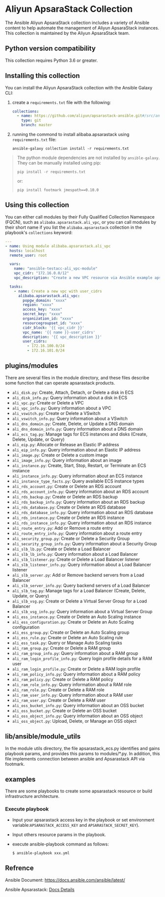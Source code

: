 # Aliyun ApsaraStack Collection
The Ansible Aliyun ApsaraStack collection includes a variety of Ansible content to help automate the management of Aliyun ApsaraStack instances. This collection is maintained by the Aliyun ApsaraStack team.

## Python version compatibility

This collection requires Python 3.6 or greater.

## Installing this collection

You can install the Aliyun ApsaraStack collection with the Ansible Galaxy CLI:

1. create a `requirements.txt` file with the following:
   ```yaml
   collections:
     - name: https://github.com/aliyun/apsarastack-ansible.git#/src/ansible_collections/alibaba
       type: git
       branch: master
   ```
2. running the commond to install alibaba.apsarastack using `requirements.txt` file:
   ```shell
   ansible-galaxy collection install -r requirements.txt
   ```
   
> The python module dependencies are not installed by `ansible-galaxy`.  They can
be manually installed using pip:
> ```shell
> pip install -r requirements.txt
> ```
> or:
> ```shell
> pip install footmark jmespath==0.10.0
> ```


## Using this collection

You can either call modules by their Fully Qualified Collection Namespace (FQCN), such as `alibaba.apsarastack.ali_vpc`, or you can call modules by their short name if you list the `alibaba.apsarastack` collection in the playbook's `collections` keyword:

```yaml
---
- name: Using module alibaba.apsarastack.ali_vpc
  hosts: localhost
  remote_user: root

  vars:
    name: "ansible-testacc-ali_vpc-module"
    vpc_cidr: "172.16.0.0/12"
    vpc_description: "Create a new VPC resource via Ansible example apsarastack-ecs-vpc."

  tasks:
    - name: Create a new vpc with user_cidrs
      alibaba.apsarastack.ali_vpc:
        popgw_domain: "xxxx"
        region: "xxxx"
        access_key: "xxxx"
        secret_key: "xxxx"
        organization_id: "xxxx"
        resourcegroupset_id: "xxxx"
        cidr_block: '{{ vpc_cidr }}'
        vpc_name: '{{ name }}-user_cidrs'
        description: '{{ vpc_description }}'
        user_cidrs:
          - 172.16.100.0/24
          - 172.16.101.0/24
```

## plugins/modules
There are several files in the module directory, and these files describe some function that can operate apsarastack products.

- `ali_disk.py`: Create, Attach, Detach, or Delete a disk in ECS  
- `ali_disk_info.py`: Query information about a disk in ECS  
- `ali_vpc.py`: Create or Delete a VPC  
- `ali_vpc_info.py`: Query information about a VPC  
- `ali_vswitch.py`: Create or Delete a VSwitch  
- `ali_vswitch_info.py`: Query information about a VSwitch  
- `ali_dns_domain.py`: Create, Delete, or Update a DNS domain  
- `ali_dns_domain_info.py`: Query information about a DNS domain  
- `ali_ecs_tag.py`: Manage tags for ECS instances and disks (Create, Delete, Update, or Query)  
- `ali_eip.py`: Allocate or Release an Elastic IP address  
- `ali_eip_info.py`: Query information about an Elastic IP address  
- `ali_image.py`: Create or Delete a custom image  
- `ali_image_info.py`: Query information about an image  
- `ali_instance.py`: Create, Start, Stop, Restart, or Terminate an ECS instance  
- `ali_instance_info.py`: Query information about an ECS instance  
- `ali_instance_type_facts.py`: Query available ECS instance types  
- `ali_rds_account.py`: Create or Delete an RDS account  
- `ali_rds_account_info.py`: Query information about an RDS account  
- `ali_rds_backup.py`: Create or Delete an RDS backup  
- `ali_rds_backup_info.py`: Query information about an RDS backup  
- `ali_rds_database.py`: Create or Delete an RDS database  
- `ali_rds_database_info.py`: Query information about an RDS database  
- `ali_rds_instance.py`: Create or Delete an RDS instance  
- `ali_rds_instance_info.py`: Query information about an RDS instance  
- `ali_route_entry.py`: Add or Remove a route entry  
- `ali_route_entry_info.py`: Query information about a route entry  
- `ali_security_group.py`: Create or Delete a Security Group  
- `ali_security_group_info.py`: Query information about a Security Group  
- `ali_slb_lb.py`: Create or Delete a Load Balancer  
- `ali_slb_lb_info.py`: Query information about a Load Balancer  
- `ali_slb_listener.py`: Create or Delete a Load Balancer listener  
- `ali_slb_listener_info.py`: Query information about a Load Balancer listener  
- `ali_slb_server.py`: Add or Remove backend servers from a Load Balancer  
- `ali_slb_server_info.py`: Query backend servers of a Load Balancer  
- `ali_slb_tag.py`: Manage tags for a Load Balancer (Create, Delete, Update, or Query)  
- `ali_slb_vsg.py`: Create or Delete a Virtual Server Group for a Load Balancer  
- `ali_slb_vsg_info.py`: Query information about a Virtual Server Group  
- `ali_ess_instance.py`: Create or Delete an Auto Scaling instance  
- `ali_ess_configuration.py`: Create or Delete an Auto Scaling configuration  
- `ali_ess_group.py`: Create or Delete an Auto Scaling group  
- `ali_ess_rule.py`: Create or Delete an Auto Scaling rule  
- `ali_ess_task.py`: Query or Manage Auto Scaling tasks  
- `ali_ram_group.py`: Create or Delete a RAM group  
- `ali_ram_group_info.py`: Query information about a RAM group  
- `ali_ram_login_profile_info.py`: Query login profile details for a RAM user  
- `ali_ram_login_profile.py`: Create or Delete a RAM login profile  
- `ali_ram_policy_info.py`: Query information about a RAM policy  
- `ali_ram_policy.py`: Create or Delete a RAM policy  
- `ali_ram_role_info.py`: Query information about a RAM role  
- `ali_ram_role.py`: Create or Delete a RAM role  
- `ali_ram_user_info.py`: Query information about a RAM user  
- `ali_ram_user.py`: Create or Delete a RAM user  
- `ali_oss_bucket_info.py`: Query information about an OSS bucket  
- `ali_oss_bucket.py`: Create or Delete an OSS bucket  
- `ali_oss_object_info.py`: Query information about an OSS object  
- `ali_oss_object.py`: Upload, Delete, or Manage an OSS object  

## lib/ansible/module_utils
In the module utils directory, the file apsarastack_ecs.py identifies and gains playbook params, and provides this params to modules/*.py. In addition, this file implements connection between ansible and Apsarastack API via footmark.

## examples
There are some playbooks to create some apsarastack resource or build infrastructure architecture.

### Execute playbook

* Input your apsarastack access key in the playbook or set environment variable:`APSARASTACK_ACCESS_KEY` and `APSARASTACK_SECRET_KEY`).
* Input others resource params in the playbook.
* execute ansible-playbook command as follows:

	  $ ansible-playbook xxx.yml
	   
## Refrence

Ansible Document: https://docs.ansible.com/ansible/latest/

Ansible Apsarastack: [Docs Details](http://47.88.222.42:8080/ansible-apsarastack/latest/modules/list_of_cloud_modules.html)
